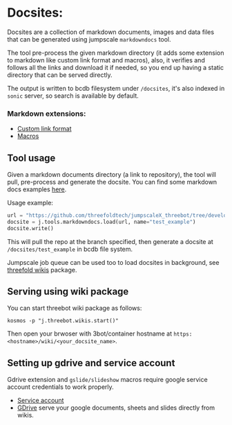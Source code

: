 # Docsites:

Docsites are a collection of markdown documents, images and data files that can be generated using jumpscale `markdowndocs` tool.

The tool pre-process the given markdown directory (it adds some extension to markdown like custom link format and macros), also, it verifies and follows all the links and download it if needed, so you end up having a static directory that can be served directly.

The output is written to bcdb filesystem under `/docsites`, it's also indexed in `sonic` server, so search is available by default.

### Markdown extensions:

* [Custom link format](../links.md)
* [Macros](../macros/)

## Tool usage

Given a markdown documents directory (a link to repository), the tool will pull, pre-process and generate the docsite.
You can find some markdown docs examples [here](../examples).

Usage example:

```python
url = "https://github.com/threefoldtech/jumpscaleX_threebot/tree/development/docs/wiki/examples/docs"
docsite = j.tools.markdowndocs.load(url, name="test_example")
docsite.write()
```

This will pull the repo at the branch specified, then generate a docsite at `/docsites/test_example` in bcdb file system.

Jumpscale job queue can be used too to load docsites in background, see [threefold wikis](https://github.com/threefoldtech/jumpscaleX_threebot/tree/development/ThreeBotPackages/threefold/threefold_wikis) package.


## Serving using wiki package

You can start threebot wiki package as follows:

`kosmos -p "j.threebot.wikis.start()"`

Then open your brwoser with 3bot/container hostname at `https:<hostname>/wiki/<your_docsite_name>`.

## Setting up gdrive and service account

Gdrive extension and `gslide/slideshow` macros require google service account credentials to work properly.

* [Service account](service_account.md)
* [GDrive](gdrive.md) serve your google documents, sheets and slides directly from wikis.
